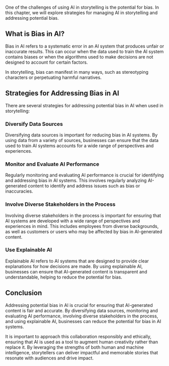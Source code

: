 
One of the challenges of using AI in storytelling is the potential for bias. In this chapter, we will explore strategies for managing AI in storytelling and addressing potential bias.

What is Bias in AI?
-------------------

Bias in AI refers to a systematic error in an AI system that produces unfair or inaccurate results. This can occur when the data used to train the AI system contains biases or when the algorithms used to make decisions are not designed to account for certain factors.

In storytelling, bias can manifest in many ways, such as stereotyping characters or perpetuating harmful narratives.

Strategies for Addressing Bias in AI
------------------------------------

There are several strategies for addressing potential bias in AI when used in storytelling:

### Diversify Data Sources

Diversifying data sources is important for reducing bias in AI systems. By using data from a variety of sources, businesses can ensure that the data used to train AI systems accounts for a wide range of perspectives and experiences.

### Monitor and Evaluate AI Performance

Regularly monitoring and evaluating AI performance is crucial for identifying and addressing bias in AI systems. This involves regularly analyzing AI-generated content to identify and address issues such as bias or inaccuracies.

### Involve Diverse Stakeholders in the Process

Involving diverse stakeholders in the process is important for ensuring that AI systems are developed with a wide range of perspectives and experiences in mind. This includes employees from diverse backgrounds, as well as customers or users who may be affected by bias in AI-generated content.

### Use Explainable AI

Explainable AI refers to AI systems that are designed to provide clear explanations for how decisions are made. By using explainable AI, businesses can ensure that AI-generated content is transparent and understandable, helping to reduce the potential for bias.

Conclusion
----------

Addressing potential bias in AI is crucial for ensuring that AI-generated content is fair and accurate. By diversifying data sources, monitoring and evaluating AI performance, involving diverse stakeholders in the process, and using explainable AI, businesses can reduce the potential for bias in AI systems.

It is important to approach this collaboration responsibly and ethically, ensuring that AI is used as a tool to augment human creativity rather than replace it. By leveraging the strengths of both human and machine intelligence, storytellers can deliver impactful and memorable stories that resonate with audiences and drive impact.
